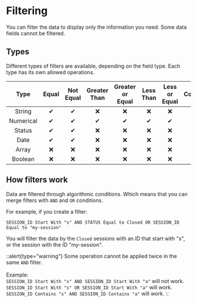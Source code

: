 # Filtering

You can filter the data to display only the information you need. Some data fields cannot be filtered.

## Types

Different types of filters are available, depending on the field type. Each type has its own allowed operations. 

| Type | Equal | Not Equal | Greater Than | Greater or Equal | Less Than | Less or Equal | Contains | Not Contains | Start With | End With | Before | Before Or Equal | After | After Or Equal | Is |
| :---: | :---: | :---: | :---: | :---: | :---: | :---: | :---: | :---: | :---: | :---: | :---: | :---: | :---: | :---: | :---: |
| String | ✔ | ✔ | ❌ | ❌ | ❌ | ❌ | ✔ | ✔ | ✔ | ✔ | ✔ | ❌ | ❌ | ❌ | ❌ | ❌ |
| Numerical | ✔ | ✔ | ✔ | ✔ | ✔ | ✔ | ❌ | ❌ | ❌ | ❌ | ❌ | ❌ | ❌ | ❌ | ❌ |
| Status | ✔ | ✔ | ❌ | ❌ | ❌ | ❌ | ❌ | ❌ | ❌ | ❌ | ❌ | ❌ | ❌ | ❌ | ❌ |
| Date | ✔ | ✔ | ❌ | ❌ | ❌ | ❌ | ❌ | ❌ | ❌ | ❌ | ✔ | ✔ | ✔ | ✔ | ❌ |
| Array | ❌ | ❌ | ❌ | ❌ | ❌ | ❌ | ✔ | ✔ | ❌ | ❌ | ❌ | ❌ | ❌ | ❌ | ❌ |
| Boolean | ❌ | ❌ | ❌ | ❌ | ❌ | ❌ | ❌ | ❌ | ❌ | ❌ | ❌ | ❌ | ❌ | ❌ | ✔ |

## How filters work

Data are filtered through algorithmic conditions. Which means that you can merge filters with `AND` and `OR` conditions.

For example, if you create a filter:

```
SESSION_ID Start With "s" AND STATUS Equal to Closed OR SESSION_ID Equal to "my-session"
```

You will filter the data by the `Closed` sessions with an ID that start with "s", or the session with the ID "my-session".

::alert{type="warning"}
Some operation cannot be applied twice in the same `AND` filter.
<br/>
<br/>
Example:
<br/>
`SESSION_ID Start With "s" AND SESSION_ID Start With "a"` will not work.
<br/>
`SESSION_ID Start With "s" OR SESSION_ID Start With "a"` will work.
<br/>
`SESSION_ID Contains "s" AND SESSION_ID Contains "a"` will work.
::